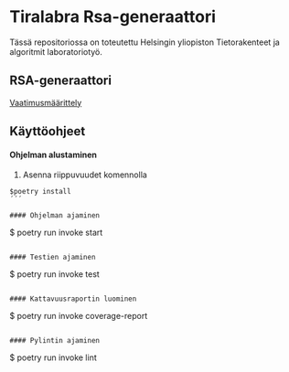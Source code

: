 # Tiralabra Rsa-generaattori

Tässä repositoriossa on toteutettu Helsingin yliopiston Tietorakenteet ja algoritmit laboratoriotyö.

## RSA-generaattori

[Vaatimusmäärittely](./dokumentaatio/vaatimusmaarittely.md)

## Käyttöohjeet

#### Ohjelman alustaminen

1. Asenna riippuvuudet komennolla 
```
$poetry install 
´´´

#### Ohjelman ajaminen
```
$ poetry run invoke start
```

#### Testien ajaminen
```
$ poetry run invoke test
```

#### Kattavuusraportin luominen
```
$ poetry run invoke coverage-report
```

#### Pylintin ajaminen
```
$ poetry run invoke lint
```
